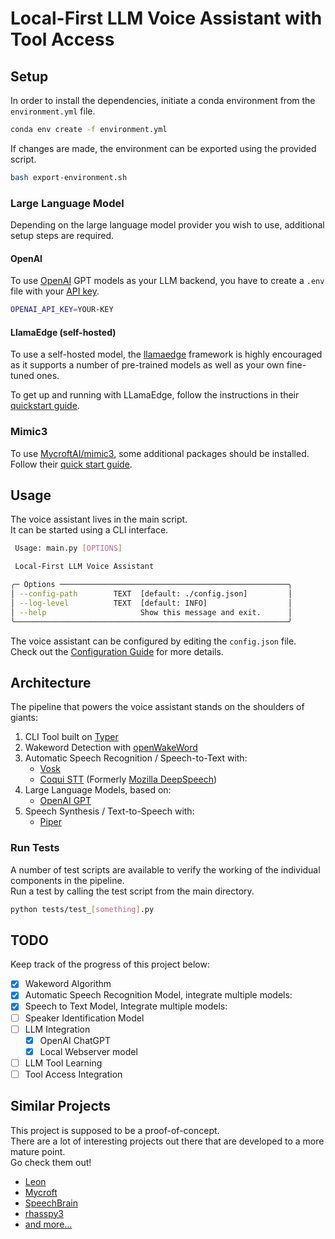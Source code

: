 # Local-First LLM Voice Assistant with Tool Access

## Setup

In order to install the dependencies, initiate a conda environment from the `environment.yml` file.

```bash
conda env create -f environment.yml
```

If changes are made, the environment can be exported using the provided script.

```bash
bash export-environment.sh
```

### Large Language Model

Depending on the large language model provider you wish to use, additional setup steps are required.

#### OpenAI

To use [OpenAI](https://openai.com/) GPT models as your LLM backend, you have to create a `.env` file with your [API key](https://platform.openai.com/api-keys).

```bash
OPENAI_API_KEY=YOUR-KEY
```

#### LlamaEdge (self-hosted)

To use a self-hosted model, the [llamaedge](https://llamaedge.com/) framework is highly encouraged as it supports a number of pre-trained models as well as your own fine-tuned ones.

To get up and running with LLamaEdge, follow the instructions in their [quickstart guide](https://github.com/LlamaEdge/LlamaEdge#readme).

### Mimic3

To use [MycroftAI/mimic3](https://github.com/MycroftAI/mimic3/), some additional packages should be installed. Follow their [quick start guide](https://github.com/MycroftAI/mimic3/?tab=readme-ov-file#mycroft-tts-plugin).

## Usage

The voice assistant lives in the main script.  
It can be started using a CLI interface.

```bash
 Usage: main.py [OPTIONS]

 Local-First LLM Voice Assistant

╭─ Options ───────────────────────────────────────────────────╮
│ --config-path        TEXT  [default: ./config.json]         │
│ --log-level          TEXT  [default: INFO]                  │
│ --help                     Show this message and exit.      │
╰─────────────────────────────────────────────────────────────╯
```

The voice assistant can be configured by editing the `config.json` file.  
Check out the [Configuration Guide](./Configuration.md) for more details.

## Architecture

The pipeline that powers the voice assistant stands on the shoulders of giants:

1. CLI Tool built on [Typer](https://github.com/tiangolo/typer)
2. Wakeword Detection with [openWakeWord](https://github.com/dscripka/openWakeWord)
3. Automatic Speech Recognition / Speech-to-Text with:
   - [Vosk](https://alphacephei.com/vosk/install)
   - [Coqui STT](https://github.com/coqui-ai/STT) (Formerly [Mozilla DeepSpeech](https://github.com/mozilla/DeepSpeech))
4. Large Language Models, based on:
   - [OpenAI GPT](https://openai.com/gpt-4)
5. Speech Synthesis / Text-to-Speech with:
   - [Piper](https://github.com/rhasspy/piper)

### Run Tests

A number of test scripts are available to verify the working of the individual components in the pipeline.  
Run a test by calling the test script from the main directory.

```bash
python tests/test_[something].py
```

## TODO

Keep track of the progress of this project below:

- [x] Wakeword Algorithm
- [x] Automatic Speech Recognition Model, integrate multiple models:
- [x] Speech to Text Model, Integrate multiple models:
- [ ] Speaker Identification Model
- [ ] LLM Integration
  - [x] OpenAI ChatGPT
  - [x] Local Webserver model
- [ ] LLM Tool Learning
- [ ] Tool Access Integration

## Similar Projects

This project is supposed to be a proof-of-concept.  
There are a lot of interesting projects out there that are developed to a more mature point.  
Go check them out!

- [Leon](https://github.com/leon-ai/leon)
- [Mycroft](https://github.com/MycroftAI/mycroft-core)
- [SpeechBrain](https://github.com/speechbrain/speechbrain)
- [rhasspy3](https://github.com/rhasspy/rhasspy3/)
- [and more...](https://github.com/topics/voice-assistants)
